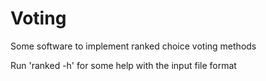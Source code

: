 # Voting
Some software to implement ranked choice voting methods

Run 'ranked -h' for some help with the input file format

